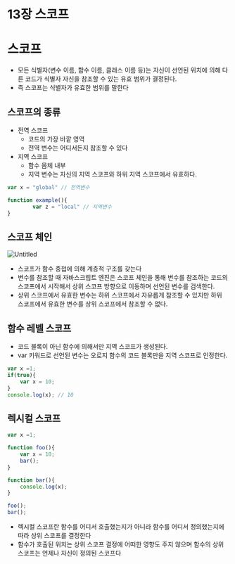 # 13장 스코프

# 스코프

- 모든 식별자(변수 이름, 함수 이름, 클래스 이름 등)는 자신이 선언된 위치에 의해 다른 코드가 식별자 자신을 참조할 수 있는 유효 범위가 결정된다.
- 즉 스코프는 식별자가 유효한 범위를 말한다

## 스코프의 종류

- 전역 스코프
    - 코드의 가장 바깥 영역
    - 전역 변수는 어디서든지 참조할 수 있다
- 지역 스코프
    - 함수 몸체 내부
    - 지역 변수는 자신의 지역 스코프와 하위 지역 스코프에서 유효하다.

```jsx
var x = "global" // 전역변수

function example(){
		var z = "local" // 지역변수
}
```

## 스코프 체인

![Untitled](https://github.com/qwer0114/Javascript-Deep-Dive-Study/assets/112809788/1ba42753-26bf-4e7a-b38d-e5065a2f5448)


- 스코프가 함수 중첩에 의해 계층적 구조를 갖는다
- 변수를 참조할 때 자바스크립트 엔진은 스코프 체인을 통해 변수를 참조하는 코드의 스코프에서 시작해서 상위 스코프 방향으로 이동하며 선언된 변수를 검색한다.
- 상위 스코프에서 유효한 변수는 하위 스코프에서 자유롭게 참조할 수 있지만 하위 스코프에서 유효한 변수를 상위 스코프에서 참조할 수 없다.

## 함수 레벨 스코프

- 코드 블록이 아닌 함수에 의해서만 지역 스코프가 생성된다.
- var 키워드로 선언된 변수는 오로지 함수의 코드 블록만을 지역 스코프로 인정한다.

```jsx
var x =1;
if(true){
	var x = 10;
}
console.log(x); // 10
```

## 렉시컬 스코프

```jsx
var x =1;

function foo(){
	var x = 10;
	bar();
}

function bar(){
	console.log(x);
}

foo();
bar();
```

- 렉시컬 스코프란 함수를 어디서 호출했는지가 아니라 함수를 어디서 정의했는지에 따라 상위 스코프를 결정한다
- 함수가 호출된 위치는 상위 스코프 결정에 어떠한 영향도 주지 않으며 함수의 상위 스코프는 언제나 자신이 정의된 스코프다
